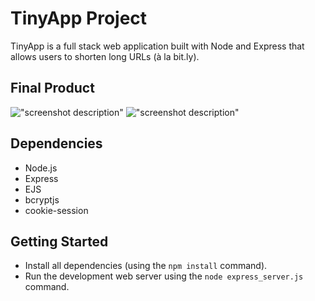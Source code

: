 # TinyApp Project

TinyApp is a full stack web application built with Node and Express that allows users to shorten long URLs (à la bit.ly).

## Final Product

!["screenshot description"]("docs/urls_edit.png")
!["screenshot description"](#)

## Dependencies

- Node.js
- Express
- EJS
- bcryptjs
- cookie-session

## Getting Started

- Install all dependencies (using the `npm install` command).
- Run the development web server using the `node express_server.js` command.